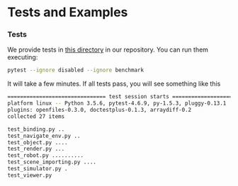 # Tests and Examples
### Tests
We provide tests in [this directory](https://github.com/StanfordVL/OmniGibson/tree/master/tests) in our repository. 
You can run them executing:
```bash
pytest --ignore disabled --ignore benchmark
```
It will take a few minutes. If all tests pass, you will see something like this
```bash
=============================== test session starts ================================
platform linux -- Python 3.5.6, pytest-4.6.9, py-1.5.3, pluggy-0.13.1
plugins: openfiles-0.3.0, doctestplus-0.1.3, arraydiff-0.2
collected 27 items

test_binding.py ..                                                           [  7% ]
test_navigate_env.py ..                                                      [ 14% ]
test_object.py ....                                                          [ 29% ]
test_render.py ...                                                           [ 40% ]
test_robot.py ..........                                                     [ 77% ]
test_scene_importing.py ....                                                 [ 92% ]
test_simulator.py .                                                          [ 96% ]
test_viewer.py
```
